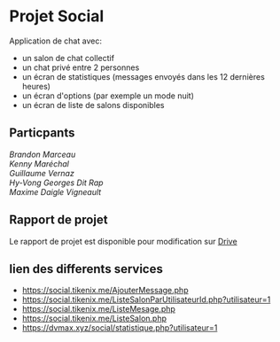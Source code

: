 # Projet Social

Application de chat avec:
- un salon de chat collectif
- un chat privé entre 2 personnes
- un écran de statistiques (messages envoyés dans les 12 dernières heures)
- un écran d'options (par exemple un mode nuit)
- un écran de liste de salons disponibles


## Particpants

*Brandon Marceau*\
*Kenny Maréchal*\
*Guillaume Vernaz*\
*Hy-Vong Georges Dit Rap*\
*Maxime Daigle Vigneault*

## Rapport de projet

Le rapport de projet est disponible pour modification sur [Drive](https://docs.google.com/presentation/d/1FAU9r3Qsa1U-WP5mD62ReeaGiqSrATT-Q9iI1ar1BR0/edit?usp=sharing)


## lien des differents services 
- https://social.tikenix.me/AjouterMessage.php
- https://social.tikenix.me/ListeSalonParUtilisateurId.php?utilisateur=1
- https://social.tikenix.me/ListeMesage.php
- https://social.tikenix.me/ListeSalon.php
- https://dvmax.xyz/social/statistique.php?utilisateur=1
